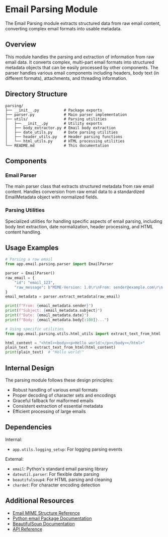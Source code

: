 # Email Parsing Module

The Email Parsing module extracts structured data from raw email content, converting complex email formats into usable metadata.

## Overview

This module handles the parsing and extraction of information from raw email data. It converts complex, multi-part email formats into structured metadata objects that can be easily processed by other components. The parser handles various email components including headers, body text (in different formats), attachments, and threading information.

## Directory Structure

```
parsing/
├── __init__.py           # Package exports
├── parser.py             # Main parser implementation
├── utils/                # Parsing utilities
│   ├── __init__.py       # Utility exports
│   ├── body_extractor.py # Email body extraction
│   ├── date_utils.py     # Date parsing utilities
│   ├── header_utils.py   # Header parsing functions
│   └── html_utils.py     # HTML processing utilities
└── README.md             # This documentation
```

## Components

### Email Parser
The main parser class that extracts structured metadata from raw email content. Handles conversion from raw email data to a standardized EmailMetadata object with normalized fields.

### Parsing Utilities
Specialized utilities for handling specific aspects of email parsing, including body text extraction, date normalization, header processing, and HTML content handling.

## Usage Examples

```python
# Parsing a raw email
from app.email.parsing.parser import EmailParser

parser = EmailParser()
raw_email = {
    "id": "email_123",
    "raw_message": b"MIME-Version: 1.0\r\nFrom: sender@example.com\r\n..."
}
email_metadata = parser.extract_metadata(raw_email)

print(f"From: {email_metadata.sender}")
print(f"Subject: {email_metadata.subject}")
print(f"Date: {email_metadata.date}")
print(f"Body: {email_metadata.body[:100]}...")

# Using specific utilities
from app.email.parsing.utils.html_utils import extract_text_from_html

html_content = "<html><body><p>Hello world!</p></body></html>"
plain_text = extract_text_from_html(html_content)
print(plain_text)  # "Hello world!"
```

## Internal Design

The parsing module follows these design principles:
- Robust handling of various email formats
- Proper decoding of character sets and encodings
- Graceful fallback for malformed emails
- Consistent extraction of essential metadata
- Efficient processing of large emails

## Dependencies

Internal:
- `app.utils.logging_setup`: For logging parsing events

External:
- `email`: Python's standard email parsing library
- `dateutil.parser`: For flexible date parsing
- `beautifulsoup4`: For HTML parsing and cleaning
- `chardet`: For character encoding detection

## Additional Resources

- [Email MIME Structure Reference](https://tools.ietf.org/html/rfc2045)
- [Python email Package Documentation](https://docs.python.org/3/library/email.html)
- [BeautifulSoup Documentation](https://www.crummy.com/software/BeautifulSoup/bs4/doc/)
- [API Reference](../../../docs/sphinx/build/html/api.html) 